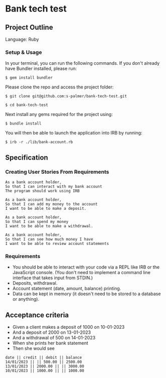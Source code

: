 # Bank tech test

## Project Outline

Language: Ruby

### Setup & Usage

In your terminal, you can run the following commands. If you don't already have Bundler installed, please run: 
``` 
$ gem install bundler 
```
Please clone the repo and access the project folder:
```
$ git clone git@github.com:s-palmer/bank-tech-test.git
```
```
$ cd bank-tech-test
```
Next install any gems required for the project using:
```
$ bundle install
```
You will then be able to launch the application into IRB by running:
```
$ irb -r ./lib/bank-account.rb
```

## Specification

### Creating User Stories From Requirements

```
As a bank account holder,
So that I can interact with my bank account
The program should work using IRB
```
```
As a bank account holder,
So that I can add my money to the account
I want to be able to make a deposit.
```
```
As a bank account holder,
So that I can spend my money
I want to be able to make a withdrawal.
```
```
As a bank account holder,
So that I can see how much money I have
I want to be able to review account statements
```

### Requirements
* You should be able to interact with your code via a REPL like IRB or the JavaScript console. (You don't need to implement a command line interface that takes input from STDIN.)
* Deposits, withdrawal.
* Account statement (date, amount, balance) printing.
* Data can be kept in memory (it doesn't need to be stored to a database or anything).



## Acceptance criteria

* Given a client makes a deposit of 1000 on 10-01-2023
* And a deposit of 2000 on 13-01-2023
* And a withdrawal of 500 on 14-01-2023
* When she prints her bank statement
* Then she would see

```
date || credit || debit || balance
14/01/2023 || || 500.00 || 2500.00
13/01/2023 || 2000.00 || || 3000.00
10/01/2023 || 1000.00 || || 1000.00
```
